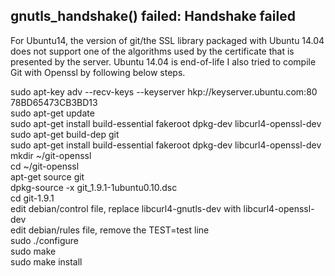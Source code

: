 ## gnutls_handshake() failed: Handshake failed

For Ubuntu14, the version of git/the SSL library packaged with Ubuntu 14.04 does not support one of the algorithms used by the certificate that is presented by the server.
Ubuntu 14.04  is end-of-life
I also tried to compile Git with Openssl by following below steps.


sudo apt-key adv --recv-keys --keyserver hkp://keyserver.ubuntu.com:80 78BD65473CB3BD13\
sudo apt-get update\
sudo apt-get install build-essential fakeroot dpkg-dev libcurl4-openssl-dev\
sudo apt-get build-dep git\
sudo apt-get install build-essential fakeroot dpkg-dev libcurl4-openssl-dev\
mkdir ~/git-openssl\
cd ~/git-openssl\
apt-get source git\
dpkg-source -x git_1.9.1-1ubuntu0.10.dsc\
cd git-1.9.1\
edit debian/control file, replace libcurl4-gnutls-dev with libcurl4-openssl-dev\
edit debian/rules file, remove the TEST=test line\
sudo ./configure\
sudo make\
sudo make install
